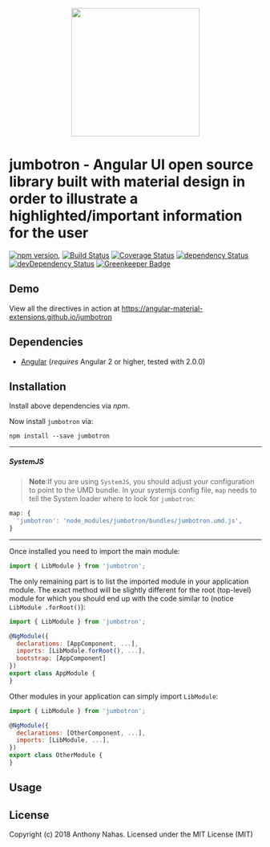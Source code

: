<p align="center">
  <img height="256px" width="256px" style="text-align: center;" src="https://cdn.rawgit.com/angular-material-extensions/jumbotron/master/demo/src/assets/logo.svg">
</p>

# jumbotron - Angular UI open source library built with material design in order to illustrate a highlighted/important information for the user

[![npm version](https://badge.fury.io/js/jumbotron.svg)](https://badge.fury.io/js/jumbotron),
[![Build Status](https://travis-ci.org/angular-material-extensions/jumbotron.svg?branch=master)](https://travis-ci.org/angular-material-extensions/jumbotron)
[![Coverage Status](https://coveralls.io/repos/github/angular-material-extensions/jumbotron/badge.svg?branch=master)](https://coveralls.io/github/angular-material-extensions/jumbotron?branch=master)
[![dependency Status](https://david-dm.org/angular-material-extensions/jumbotron/status.svg)](https://david-dm.org/angular-material-extensions/jumbotron)
[![devDependency Status](https://david-dm.org/angular-material-extensions/jumbotron/dev-status.svg?branch=master)](https://david-dm.org/angular-material-extensions/jumbotron#info=devDependencies)
[![Greenkeeper Badge](https://badges.greenkeeper.io/angular-material-extensions/jumbotron.svg)](https://greenkeeper.io/)

## Demo

View all the directives in action at https://angular-material-extensions.github.io/jumbotron

## Dependencies
* [Angular](https://angular.io) (*requires* Angular 2 or higher, tested with 2.0.0)

## Installation
Install above dependencies via *npm*. 

Now install `jumbotron` via:
```shell
npm install --save jumbotron
```

---
##### SystemJS
>**Note**:If you are using `SystemJS`, you should adjust your configuration to point to the UMD bundle.
In your systemjs config file, `map` needs to tell the System loader where to look for `jumbotron`:
```js
map: {
  'jumbotron': 'node_modules/jumbotron/bundles/jumbotron.umd.js',
}
```
---

Once installed you need to import the main module:
```js
import { LibModule } from 'jumbotron';
```
The only remaining part is to list the imported module in your application module. The exact method will be slightly
different for the root (top-level) module for which you should end up with the code similar to (notice ` LibModule .forRoot()`):
```js
import { LibModule } from 'jumbotron';

@NgModule({
  declarations: [AppComponent, ...],
  imports: [LibModule.forRoot(), ...],  
  bootstrap: [AppComponent]
})
export class AppModule {
}
```

Other modules in your application can simply import ` LibModule `:

```js
import { LibModule } from 'jumbotron';

@NgModule({
  declarations: [OtherComponent, ...],
  imports: [LibModule, ...], 
})
export class OtherModule {
}
```

## Usage



## License

Copyright (c) 2018 Anthony Nahas. Licensed under the MIT License (MIT)

